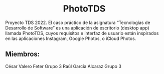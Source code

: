 <h1 align="center">PhotoTDS</h1>
Proyecto TDS 2022. El caso práctico de la asignatura “Tecnologías de Desarrollo de Software” es una aplicación de escritorio (desktop app) llamada PhotoTDS, cuyos requisitos e interfaz de usuario están inspirados en las aplicaciones Instagram, Google Photos, o iCloud Photos.

## Miembros:
César Valero Feter Grupo 3
Raúl García Alcaraz Grupo 3
